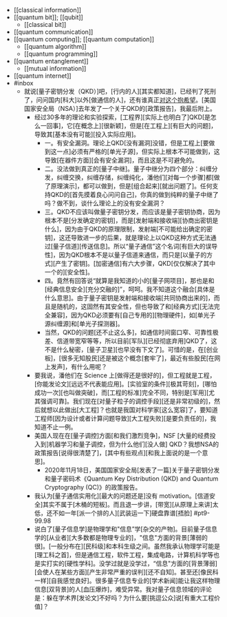 - [[classical information]]
- [[quantum bit]]; [[qubit]]
    - [[classical bit]]
- [[quantum communication]]
- [[quantum computing]]; [[quantum computation]]
    - [[quantum algorithm]]
    - [[quantum programming]]
- [[quantum entanglement]]
    - [[mutual information]]
- [[quantum internet]]
- #inbox
    - 就说[量子密钥分发（QKD）]吧，[行内的人][其实都知道]，已经判了死刑了，问问国内[科大]以外[做通信的人]，还有谁真正[对这个抱希望](https://www.zhihu.com/question/461136210/answer/2132002013)。[美国国家安全局（NSA）]去年发了一个关于QKD的[政策报告]，我最后附上。
        - 经过30多年的理论和实验探索，[工程界][实际上也明白了]QKD[是怎么一回事]，它[在概念上][很新颖]，但是[在工程上][有巨大的问题]，导致其[基本没有可能][投入实际应用]。
            - 一。有安全漏洞。理论上QKD[没有漏洞]没错，但是工程上[要做到这一点]必须有严格的[单光子源]，但实际上根本不可能做到，这导致[在器件方面][会有安全漏洞]，而且这是不可避免的。
            - 二。没法做到真正的[量子中继]。量子中继分为四个部分：纠缠分发，纠缠交换，纠缠存储，纠缠纯化，潘他们[对每一个步骤]都[做了原理演示]，都可以做到，但是[组合起来][就出问题了]。任何支持QKD的[首先摸着良心问问自己]，你真的做到纯粹的量子中继了吗？做不到，谈什么理论上的没有安全漏洞？
            - 三。QKD不应该叫做量子密钥分发，而应该是量子密钥协商，因为根本不是[分发确定的密钥]，而是[发射端和接收端][协商出密钥是什么]，因为由于QKD的原理限制，发射端[不可能给出确定的密钥]，这还导致进一步的后果，就是理论上以QKD这种方式无法通过[量子信道][传送信息]。所以“量子通信”这个名词[有巨大的误导性]，因为QKD根本不是以量子信道来通信，而只是[以量子的方式][产生了密钥]。[加密通信]有六大步骤，QKD[仅仅解决了其中一个的][安全性]。
            - 四。竟然有回答说“就算是我知道的小的[量子网项目]，那也是和[经典信息安全][充分交融的]”，呵呵。我不知道这个融合[具体是什么意思]。由于量子密钥是发射端和接收端[共同协商出来的]，而且是随机的，这固然有其安全性，但也导致了和[经典方式][无法完全兼容]，因为QKD必须要有[自己专用的][物理硬件]，如[单光子源纠缠源]和[单光子探测器]。
            - 当然，QKD的问题[还不止这么多]，如通信时间窗口窄、可靠性极差、信道带宽窄等等，所以目前[军队][已经彻底弃用]QKD了，这不是什么秘密，[量子卫星][也早没有下文了]。可惜的是，在[创业板]，[很多无知股民]还是被这个概念[套牢了]，最近有些股民[在网上发声]，有什么用呢？
        - 要我说，潘他们在 Science 上[做得还是很好的]，但工程就是工程，[你能发论文][远远不代表能应用]。[实验室的条件][极其苛刻]，[哪怕成功一次][也叫做突破]，而[工程的标准]完全不同，特别是[军用][尤其强调可靠]。我们现在[对量子粒子的调控手段][还是非常初级的]，然后就想以此做出[大工程]？也就是我国对科学家[这么宽容]了，要知道工程师[因为设计或者计算问题导致][大工程失败][是要负责任的]，我知道不止一例。
        - 美国人现在在[量子调控]方面[和我们激烈竞争]，NSF [大量的经费投入到]机器学习和量子调控，但为什么他们[没人做] QKD？我想NSA的政策报告[说得很清楚了]，[其中有些观点][和我上面说的是一个意思]。
            - 2020年11月18日，美国国家安全局[发表了一篇]关于量子密钥分发和量子密码术《Quantum Key Distribution (QKD) and Quantum Cryptography (QC)》的政策报告。
        - 我认为[量子通信实用化][最大的问题还是]没有 motivation。[信道安全]其实不属于[木桶的短板]。而且退一步讲，[带宽][从原理上来讲]太低，还不如一年[派一个排的人][武装运一下]硬盘靠谱[捂脸]   #pt9-99.98
        - 说白了[量子信息学]是物理学和"信息”学[杂交的产物]。目前量子信息学的[从业者][大多数都是物理专业的]，"信息"方面的背景[薄弱的很]。[一般分布在][民科级]和本科生级之间。虽然我承认物理学可能是[理工科之首]，但是通信工程，软件工程，集成电路，计算机科学等也是实打实的[硬性学科]。没学过就是没学过，“信息"方面的[背景薄弱][会使人在某些方面][产生非常严重的误判][还不自知]。甚至还[像民科一样][自我感觉良好]。很多量子信息专业的[学术新闻]能让我这样物理信息[双背景]的人[血压爆炸]，难受异常。我对量子信息领域的评论是：躲在学术界[发论文]不好吗？为什么要[挑逗公众]说[有重大工程价值]？
